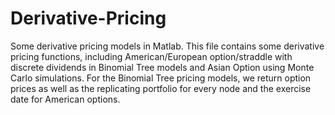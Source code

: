 # Derivative-Pricing
Some derivative pricing models in Matlab. 
This file contains some derivative pricing functions, including American/European option/straddle with discrete dividends in Binomial Tree models and Asian Option using Monte Carlo simulations. For the Binomial Tree pricing models, we return option prices as well as the replicating portfolio for every node and the exercise date for American options.
